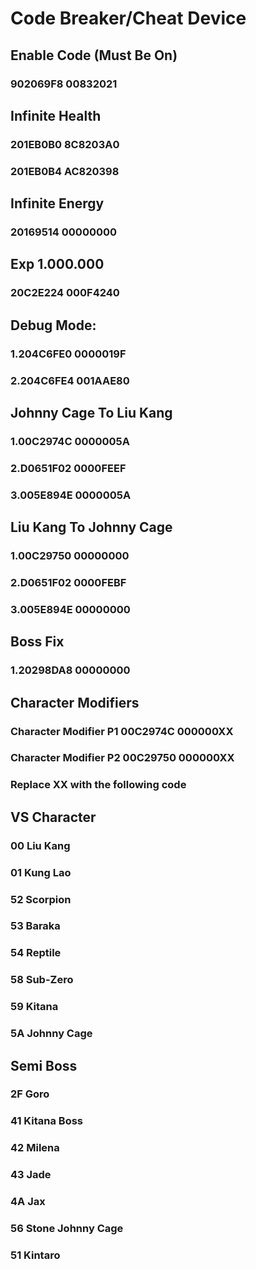 # Code Breaker/Cheat Device

## Enable Code (Must Be On)
### 902069F8 00832021

## Infinite Health
### 201EB0B0 8C8203A0
### 201EB0B4 AC820398

## Infinite Energy
### 20169514 00000000

## Exp 1.000.000
### 20C2E224 000F4240

## Debug Mode: 
### 1.204C6FE0 0000019F
### 2.204C6FE4 001AAE80

## Johnny Cage To Liu Kang
### 1.00C2974C 0000005A
### 2.D0651F02 0000FEEF
### 3.005E894E 0000005A

## Liu Kang To Johnny Cage
### 1.00C29750 00000000
### 2.D0651F02 0000FEBF
### 3.005E894E 00000000

## Boss Fix
### 1.20298DA8 00000000

## Character Modifiers 
### Character Modifier P1 00C2974C 000000XX

### Character Modifier P2 00C29750 000000XX


### Replace XX with the following code

## VS Character
### 00 Liu Kang
### 01 Kung Lao
### 52 Scorpion
### 53 Baraka
### 54 Reptile
### 58 Sub-Zero
### 59 Kitana
### 5A Johnny Cage

##  Semi Boss
### 2F Goro
### 41 Kitana Boss
### 42 Milena
### 43 Jade
### 4A Jax
### 56 Stone Johnny Cage
### 51 Kintaro
